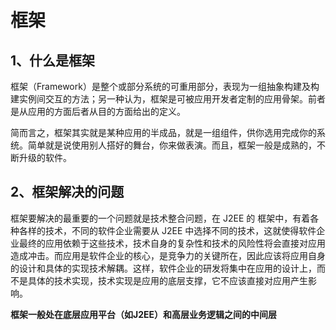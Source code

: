 # 框架

## 1、什么是框架

框架（Framework）是整个或部分系统的可重用部分，表现为一组抽象构建及构建实例间交互的方法；另一种认为，框架是可被应用开发者定制的应用骨架。前者是从应用的方面后者从目的方面给出的定义。

简而言之，框架其实就是某种应用的半成品，就是一组组件，供你选用完成你的系统。简单就是说使用别人搭好的舞台，你来做表演。而且，框架一般是成熟的，不断升级的软件。

## 2、框架解决的问题

框架要解决的最重要的一个问题就是技术整合问题，在 J2EE 的 框架中，有着各种各样的技术，不同的软件企业需要从 J2EE 中选择不同的技术，这就使得软件企业最终的应用依赖于这些技术，技术自身的复杂性和技术的风险性将会直接对应用造成冲击。而应用是软件企业的核心，是竞争力的关键所在，因此应该将应用自身的设计和具体的实现技术解耦。这样，软件企业的研发将集中在应用的设计上，而不是具体的技术实现，技术实现是应用的底层支撑，它不应该直接对应用产生影响。

**框架一般处在底层应用平台（如J2EE）和高层业务逻辑之间的中间层**

































